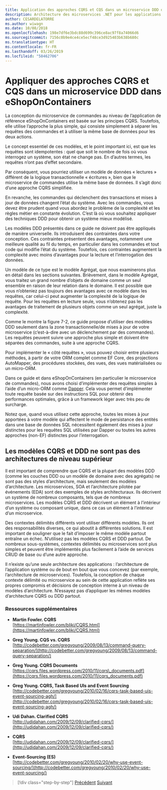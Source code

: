 ```yaml
---
title: Application des approches CQRS et CQS dans un microservice DDD dans eShopOnContainers
description: Architecture des microservices .NET pour les applications .NET conteneurisées | Comprendre la façon dont CQRS est implémenté dans le microservice Ordering de l’application eShopOnContainers.
author: CESARDELATORRE
ms.author: wiwagn
ms.date: 10/08/2018
ms.openlocfilehash: 198e7df6e3bdc88d699c396ce8ac97f8a74066d6
ms.sourcegitcommit: 7156c0b9e4ce4ce5ecf48ce3d925403b638b680c
ms.translationtype: HT
ms.contentlocale: fr-FR
ms.lasthandoff: 03/26/2019
ms.locfileid: "58462706"
---
```

# <a name="apply-cqrs-and-cqs-approaches-in-a-ddd-microservice-in-eshoponcontainers"></a>Appliquer des approches CQRS et CQS dans un microservice DDD dans eShopOnContainers

La conception du microservice de commandes au niveau de l’application de référence eShopOnContainers est basée sur les principes CQRS. Toutefois, elle utilise l’approche la plus simple, qui consiste simplement à séparer les requêtes des commandes et à utiliser la même base de données pour les deux actions.

Le concept essentiel de ces modèles, et le point important ici, est que les requêtes sont idempotentes : quel que soit le nombre de fois où vous interrogez un système, son état ne change pas. En d’autres termes, les requêtes n’ont pas d’effet secondaire.

Par conséquent, vous pourriez utiliser un modèle de données « lectures » différent de la logique transactionnelle « écritures », bien que le microservice de commandes utilise la même base de données. Il s’agit donc d’une approche CQRS simplifiée.

En revanche, les commandes qui déclenchent des transactions et mises à jour de données changent l’état du système. Avec les commandes, vous devez être prudent quand vous abordez le problème de la complexité et les règles métier en constante évolution. C’est là où vous souhaitez appliquer des techniques DDD pour obtenir un système mieux modélisé.

Les modèles DDD présentés dans ce guide ne doivent pas être appliqués de manière universelle. Ils introduisent des contraintes dans votre conception. Ces contraintes présentent des avantages, notamment une meilleure qualité au fil du temps, en particulier dans les commandes et tout code qui modifie l’état du système. Toutefois, ces contraintes augmentent la complexité avec moins d’avantages pour la lecture et l’interrogation des données.

Un modèle de ce type est le modèle Agrégat, que nous examinerons plus en détail dans les sections suivantes. Brièvement, dans le modèle Agrégat, vous traitez un grand nombre d’objets de domaine comme un seul ensemble en raison de leur relation dans le domaine. Il est possible que vous n’obteniez pas toujours des avantages avec ce modèle dans les requêtes, car celui-ci peut augmenter la complexité de la logique de requête. Pour les requêtes en lecture seule, vous n’obtenez pas les avantages de traitement de plusieurs objets comme un seul agrégat, juste la complexité.

Comme le montre la figure 7-2, ce guide propose d’utiliser des modèles DDD seulement dans la zone transactionnelle/de mises à jour de votre microservice (c’est-à-dire avec un déclenchement par des commandes). Les requêtes peuvent suivre une approche plus simple et doivent être séparées des commandes, suite à une approche CQRS.

Pour implémenter le « côté requêtes », vous pouvez choisir entre plusieurs méthodes, à partir de votre ORM complet comme EF Core, des projections AutoMapper, des procédures stockées, des vues, des vues matérialisées ou un micro-ORM.

Dans ce guide et dans eShopOnContainers (en particulier le microservice de commandes), nous avons choisi d’implémenter des requêtes simples à l’aide d’un micro-ORM comme [Dapper](https://github.com/StackExchange/dapper-dot-net). Cela vous permet d’implémenter toute requête basée sur des instructions SQL pour obtenir des performances optimales, grâce à un framework léger avec très peu de surcharge.

Notez que, quand vous utilisez cette approche, toutes les mises à jour apportées à votre modèle qui affectent le mode de persistance des entités dans une base de données SQL nécessitent également des mises à jour distinctes pour les requêtes SQL utilisées par Dapper ou toutes les autres approches (non-EF) distinctes pour l’interrogation.

## <a name="cqrs-and-ddd-patterns-are-not-top-level-architectures"></a>Les modèles CQRS et DDD ne sont pas des architectures de niveau supérieur

Il est important de comprendre que CQRS et la plupart des modèles DDD (comme les couches DDD ou un modèle de domaine avec des agrégats) ne sont pas des styles d’architecture, mais seulement des modèles d’architecture. Les microservices, SOA et l’architecture pilotée par événements (EDA) sont des exemples de styles architecturaux. Ils décrivent un système de nombreux composants, tels que de nombreux microservices. Les modèles CQRS et DDD décrivent un élément à l’intérieur d’un système ou composant unique, dans ce cas un élément à l’intérieur d’un microservice.

Des contextes délimités différents vont utiliser différents modèles. Ils ont des responsabilités diverses, ce qui aboutit à différentes solutions. Il est important de souligner que le fait d’imposer le même modèle partout entraîne un échec. N’utilisez pas les modèles CQRS et DDD partout. De nombreux sous-systèmes, contextes délimités ou microservices sont plus simples et peuvent être implémentés plus facilement à l’aide de services CRUD de base ou d’une autre approche.

Il n’existe qu’une seule architecture des applications : l’architecture de l’application système ou de bout en bout que vous concevez (par exemple, l’architecture de microservices). Toutefois, la conception de chaque contexte délimité ou microservice au sein de cette application reflète ses propres compromis et décisions de conception interne à un niveau de modèles d’architecture. N’essayez pas d’appliquer les mêmes modèles d’architecture CQRS ou DDD partout.

### <a name="additional-resources"></a>Ressources supplémentaires

- **Martin Fowler. CQRS** \
  [https://martinfowler.com/bliki/CQRS.html](https://martinfowler.com/bliki/CQRS.html)

- **Greg Young. CQS vs. CQRS** \
  [http://codebetter.com/gregyoung/2009/08/13/command-query-separation/](http://codebetter.com/gregyoung/2009/08/13/command-query-separation/)

- **Greg Young. CQRS Documents** \
  [https://cqrs.files.wordpress.com/2010/11/cqrs\_documents.pdf](https://cqrs.files.wordpress.com/2010/11/cqrs_documents.pdf)

- **Greg Young. CQRS, Task Based UIs and Event Sourcing** \
  [http://codebetter.com/gregyoung/2010/02/16/cqrs-task-based-uis-event-sourcing-agh/](http://codebetter.com/gregyoung/2010/02/16/cqrs-task-based-uis-event-sourcing-agh/)

- **Udi Dahan. Clarified CQRS** \
  [http://udidahan.com/2009/12/09/clarified-cqrs/](http://udidahan.com/2009/12/09/clarified-cqrs/)

- **CQRS** \
  [http://udidahan.com/2009/12/09/clarified-cqrs/](http://udidahan.com/2009/12/09/clarified-cqrs/)

- **Event-Sourcing (ES)** \
  [http://codebetter.com/gregyoung/2010/02/20/why-use-event-sourcing/](http://codebetter.com/gregyoung/2010/02/20/why-use-event-sourcing/)

>[!div class="step-by-step"]
>[Précédent](apply-simplified-microservice-cqrs-ddd-patterns.md)
>[Suivant](cqrs-microservice-reads.md)
